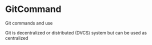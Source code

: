 # GitCommand
Git commands and use

Git is decentralized or distributed (DVCS) system but can be used as centralized
